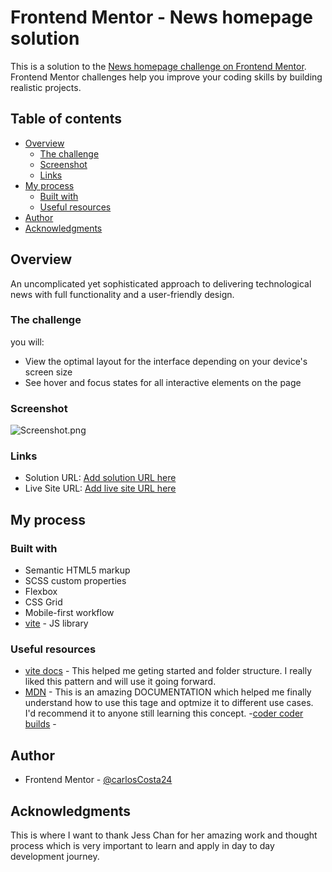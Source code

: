 # Frontend Mentor - News homepage solution

This is a solution to the [News homepage challenge on Frontend Mentor](https://www.frontendmentor.io/challenges/news-homepage-H6SWTa1MFl). Frontend Mentor challenges help you improve your coding skills by building realistic projects.

## Table of contents

- [Overview](#overview)
  - [The challenge](#the-challenge)
  - [Screenshot](#screenshot)
  - [Links](#links)
- [My process](#my-process)
  - [Built with](#built-with)
  - [Useful resources](#useful-resources)
- [Author](#author)
- [Acknowledgments](#acknowledgments)

## Overview
An uncomplicated yet sophisticated approach to delivering technological news with full functionality and a user-friendly design.

### The challenge

you will:

- View the optimal layout for the interface depending on your device's screen size
- See hover and focus states for all interactive elements on the page

### Screenshot

![Screenshot.png](./screenshot.jpg)

### Links

- Solution URL: [Add solution URL here](https://your-solution-url.com)
- Live Site URL: [Add live site URL here](https://your-live-site-url.com)

## My process

### Built with

- Semantic HTML5 markup
- SCSS custom properties
- Flexbox
- CSS Grid
- Mobile-first workflow
- [vite](https://vitejs.dev/) - JS library


### Useful resources

- [vite docs](https://vitejs.dev/guide/) - This helped me geting started and folder structure. I really liked this pattern and will use it going forward.
- [MDN](https://developer.mozilla.org/en-US/docs/Web/HTML/Element/picture) - This is an amazing DOCUMENTATION which helped me finally understand how to use this tage and optmize it to different use cases. I'd recommend it to anyone still learning this concept.
-[coder coder builds](
www.youtube.com/@codercoderbuilds
) -
## Author

- Frontend Mentor - [@carlosCosta24](https://www.frontendmentor.io/profile/carlosCosta24)

## Acknowledgments

This is where I want to thank Jess Chan for her amazing work and thought process which is very important to learn and apply in day to day development journey.

